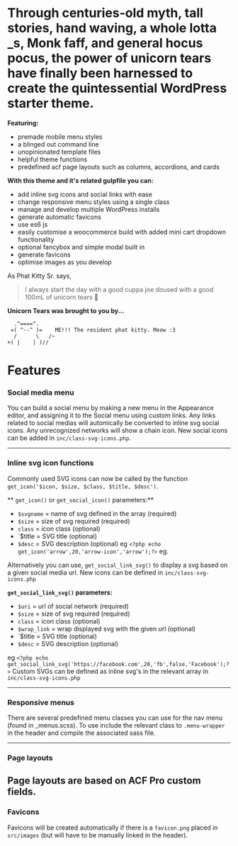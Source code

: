 # Through centuries-old myth, tall stories, hand waving, a whole lotta _s, Monk faff, and general hocus pocus, the power of unicorn tears have finally been harnessed to create the quintessential WordPress starter theme.

**Featuring:**
  - premade mobile menu styles
  - a blinged out command line
  - unopinionated template files
  - helpful theme functions
  - predefined acf page layouts such as columns, accordions, and cards

**With this theme and it's related gulpfile you can:**
  - add inline svg icons and social links with ease
  - change responsive menu styles using a single class
  - manage and develop multiple WordPress installs
  - generate automatic favicons
  - use es6 js
  - easily customise a woocommerce build with added mini cart dropdown functionality
  - optional fancybox and simple modal built in
  - generate favicons
  - optimise images as you develop

As Phat Kitty Sr. says,

> I always start the day with a good cuppa joe
> doused with a good 100mL of unicorn tears 💋


**Unicorn Tears was brought to you by...**
```
  .^====^.
 =( ^--^ )=    ME!!! The resident phat kitty. Meow :3
  /      \   /~
+( |    | )//
```

# Features

### Social media menu
You can build a social menu by making a new menu in the Appearance editor, and assigning it to the Social menu using custom links. Any links related to social medias will automically be converted to inline svg social icons. Any unrecognized networks will show a chain icon. New social icons can be added in `inc/class-svg-icons.php`.

---

### Inline svg icon functions
Commonly used SVG icons can now be called by the function `get_icon('$icon, $size, $class, $title, $desc')`.

** `get_icon()` or  `get_social_icon()` parameters:**
- `$svgname` = name of svg defined in the array (required)
- `$size` = size of svg required (required)
- `class` = icon class (optional)
- `$title = SVG title (optional)
- `$desc` = SVG description (optional)
eg `<?php echo get_icon('arrow',20,'arrow-icon','arrow');?>`
eg. <?php echo get_social_icon('instagram',20,'ig');?>

Alternatively you can use, `get_social_link_svg()` to display a svg based on a given social media url. New icons can be defined in `inc/class-svg-icons.php`

**`get_social_link_svg()` parameters:**
- `$uri` = url of social network (required)
- `$size` = size of svg required (required)
- `class` = icon class (optional)
- `$wrap_link` = wrap displayed svg with the given url  (optional)
- `$title = SVG title (optional)
- `$desc` = SVG description (optional)

eg `<?php echo get_social_link_svg('https://facebook.com',20,'fb',false,'Facebook');?>`
Custom SVGs can be defined as inline svg's in the relevant array in `inc/class-svg-icons.php`

---

### Responsive menus

There are several predefined menu classes you can use for the nav menu (found in _menus.scss).
To use include the relevant class to `.menu-wrapper` in the header and compile the associated sass file.

---

### Page layouts

Page layouts are based on ACF Pro custom fields.
---

### Favicons
Favicons will be created automatically if there is a `favicon.png` placed in `src/images` (but will have to be manually linked in the header).